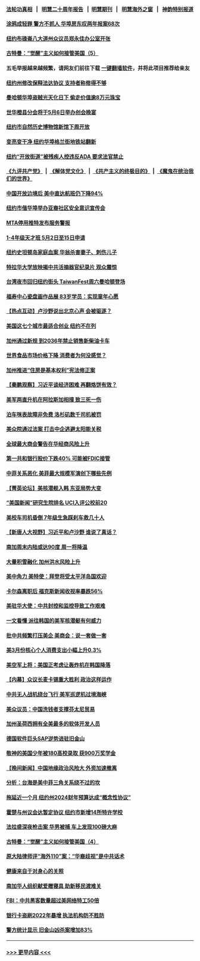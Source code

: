 #### [法轮功真相](https://github.com/gfw-breaker/truth/blob/master/README.md?t=0) &nbsp;&nbsp;|&nbsp;&nbsp; [明慧二十周年报告](https://github.com/gfw-breaker/mh-reports/blob/master/README.md?t=0) &nbsp;&nbsp;|&nbsp;&nbsp;[明慧期刊](https://github.com/gfw-breaker/mh-qikan) &nbsp;&nbsp;|&nbsp;&nbsp; [明慧海外之窗](https://github.com/gfw-breaker/mh-news/blob/master/README.md?t=0) &nbsp;&nbsp;|&nbsp;&nbsp; [神韵特别报道](https://github.com/gfw-breaker/mh-news/blob/master/shenyun.md?t=0)
#### [涂鸦成轻罪 警方不抓人 华埠房东叹两年报案68次](../pages/nsc412/n13984214.md?t=04291243) 
#### [纽约布碌崙八大道州众议员郑永佳办公室开张](../pages/nsc412/n13984217.md?t=04291243) 
#### [古特曼：“觉醒”主义如何接管美国（5）](../pages/nsc412/n13984176.md?t=04291243) 
#### 五毛举报越来越频繁，请网友们前往下载 [一键翻墙软件](https://github.com/gfw-breaker/ssr-accounts)，并将此项目推荐给亲友
#### [纽约州修改保释法达协议 支持者称修得不够](../pages/nsc412/n13984212.md?t=04291243) 
#### [曼哈顿华埠盗贼光天化日下 偷走价值逾8万元珠宝](../pages/nsc412/n13984224.md?t=04291243) 
#### [世华橙县分会将于5月6日举办创会晚宴](../pages/nsc412/n13984236.md?t=04291243) 
#### [纽约市自然历史博物馆新馆下周开放](../pages/nsc412/n13984230.md?t=04291243) 
#### [变亮变干净 纽约华埠格兰街地铁站翻新](../pages/nsc412/n13984219.md?t=04291243) 
#### [纽约“开放街道”被残疾人控违反ADA 要求法官禁止](../pages/nsc412/n13984228.md?t=04291243) 
#### [《九评共产党》](https://github.com/begood0513/9ping.md/blob/master/README.md) &nbsp;|&nbsp; [《解体党文化》](../../../../jtdwh.md/blob/master/README.md)  &nbsp;|&nbsp; [《共产主义的终极目的》](../../../../gczydzjmd.md/blob/master/README.md) &nbsp;|&nbsp; [《魔鬼在统治我们的世界》](../../../../mgztzwmdsj.md/blob/master/README.md) 
#### [中国开放边境后 美中直达航班仍下降94%](../pages/nsc412/n13984142.md?t=04291243) 
#### [纽约市偕华埠举办亚裔社区安全意识宣传会](../pages/nsc412/n13984222.md?t=04291243) 
#### [MTA停用推特发布服务警报](../pages/nsc412/n13984232.md?t=04291243) 
#### [1-4年级天才班 5月2日至15日申请](../pages/nsc412/n13984234.md?t=04291243) 
#### [纽约史坦顿岛家庭血案 华翁杀害妻子、刺伤儿子](../pages/nsc412/n13984235.md?t=04291243) 
#### [特拉华大学放映揭中共活摘器官纪录片 观众震惊](../pages/nsc412/n13983983.md?t=04291243) 
#### [台湾夜市回归纽约街头 TaiwanFest周六曼哈顿登场](../pages/nsc412/n13984174.md?t=04291243) 
#### [福寿中心瓷盘画作品展 83岁学员：实现童年心愿](../pages/nsc412/n13984168.md?t=04291243) 
#### [【热点互动】卢沙野说出北京心声 会被驱逐？](../pages/nsc412/n13984017.md?t=04291243) 
#### [美国这七个城市最适合创业 纽约不在列](../pages/nsc412/n13984155.md?t=04291243) 
#### [加州通过新规 到2036年禁止销售新柴油卡车](../pages/nsc412/n13984074.md?t=04291243) 
#### [世界食品市场价格下降 消费者为何没感觉？](../pages/nsc412/n13984051.md?t=04291243) 
#### [加州推进“住房是基本权利”宪法修正案](../pages/nsc412/n13984145.md?t=04291243) 
#### [【秦鹏观察】习近平谈经济困难 再翻烙饼有效？](../pages/nsc412/n13984078.md?t=04291243) 
#### [美军两直升机在阿拉斯加相撞 致三死一伤](../pages/nsc412/n13983975.md?t=04291243) 
#### [泊车咪表故障非免费 洛杉矶数千司机被罚](../pages/nsc412/n13984077.md?t=04291243) 
#### [美众院通过法案 打击中企逃避太阳能关税](../pages/nsc412/n13983860.md?t=04291243) 
#### [全球最大商会警告在华经商风险上升](../pages/nsc412/n13984050.md?t=04291243) 
#### [第一共和银行股价下跌40% 可能被FDIC接管](../pages/nsc412/n13984041.md?t=04291243) 
#### [中菲关系恶化 美菲最大规模军演创下哪些先例](../pages/nsc412/n13984026.md?t=04291243) 
#### [【菁英论坛】美核潜舰入韩 东亚局势大变](../pages/nsc412/n13984009.md?t=04291243) 
#### [“美国新闻”研究生院排名 UCI入评公校前20](../pages/nsc412/n13984032.md?t=04291243) 
#### [美校车司机昏倒 7年级生急踩刹车救几十人](../pages/nsc412/n13983924.md?t=04291243) 
#### [【新唐人大视野】习近平和卢沙野 谁说了真话？](../pages/nsc412/n13983853.md?t=04291243) 
#### [南加周末内陆或达90度 周一将降温](../pages/nsc412/n13984016.md?t=04291243) 
#### [大量积雪融化 加州洪水风险上升](../pages/nsc412/n13983510.md?t=04291243) 
#### [美中角力 美特使：拜登将受太平洋岛国欢迎](../pages/nsc412/n13983978.md?t=04291243) 
#### [卡尔森离职后 福克斯新闻收视率暴跌56%](../pages/nsc412/n13983933.md?t=04291243) 
#### [美驻华大使：中共封控和监控导致工作艰难](../pages/nsc412/n13983982.md?t=04291243) 
#### [一文看懂 派往韩国的美军核潜艇有何威力](../pages/nsc412/n13983325.md?t=04291243) 
#### [批中共频繁打压美企 美商会：说一套做一套](../pages/nsc412/n13983961.md?t=04291243) 
#### [美3月份核心个人消费支出小幅上升0.3%](../pages/nsc412/n13983937.md?t=04291243) 
#### [美空军上将：美国正考虑让轰炸机在韩国降落](../pages/nsc412/n13983962.md?t=04291243) 
#### [【内幕】众议长麦卡锡重大胜利 政治这样运作](../pages/nsc412/n13983151.md?t=04291243) 
#### [中共无人战机绕台飞行 美军巡逻机过境海峡](../pages/nsc412/n13983779.md?t=04291243) 
#### [美众议员：中国洗钱者支撑芬太尼贸易](../pages/nsc412/n13983868.md?t=04291243) 
#### [加州圣荷西拥有全美最多的软体开发人员](../pages/nsc412/n13983451.md?t=04291243) 
#### [德国软件巨头SAP逆势进驻旧金山](../pages/nsc412/n13983426.md?t=04291243) 
#### [敬神的美国少年被180高校录取 获900万奖学金](../pages/nsc412/n13983062.md?t=04291243) 
#### [【晚间新闻】中国地缘政治风险大 外资加速撤离](../pages/nsc412/n13983577.md?t=04291243) 
#### [分析：台海是美中菲三角关系绕不过的坎](../pages/nsc412/n13981817.md?t=04291243) 
#### [拖延近一个月 纽约州2024财年预算达成“概念性协议”](../pages/nsc412/n13983372.md?t=04291243) 
#### [霍楚与州议会达暂定协议 纽约市新增14所特许学校](../pages/nsc412/n13983381.md?t=04291243) 
#### [法拉盛深夜枪击案  华男被捕 车上发现100磅大麻](../pages/nsc412/n13983365.md?t=04291243) 
#### [古特曼：“觉醒”主义如何接管美国（4）](../pages/nsc412/n13983379.md?t=04291243) 
#### [原大陆律师评“海外110”案：“华裔歧视”是中共话术](../pages/nsc412/n13983383.md?t=04291243) 
#### [健康来自于对身心的关照](../pages/nsc412/n13983547.md?t=04291243) 
#### [南加华人组织献爱赠寝具 助新移民渡难关](../pages/nsc412/n13983522.md?t=04291243) 
#### [FBI：中共黑客数量超过美网络特工50倍](../pages/nsc412/n13983486.md?t=04291243) 
#### [银行卡盗刷2022年暴增 执法机构防不胜防](../pages/nsc412/n13983420.md?t=04291243) 
#### [警方统计显示 旧金山凶杀案增加83%](../pages/nsc412/n13983434.md?t=04291243) 

----
#### [ >>> 更早内容 <<< ](../indexes/nsc412-earlier.md)

